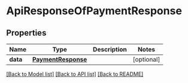 # ApiResponseOfPaymentResponse

## Properties
Name | Type | Description | Notes
------------ | ------------- | ------------- | -------------
**data** | [**PaymentResponse**](PaymentResponse.md) |  | [optional] 

[[Back to Model list]](../README.md#documentation-for-models) [[Back to API list]](../README.md#documentation-for-api-endpoints) [[Back to README]](../README.md)


